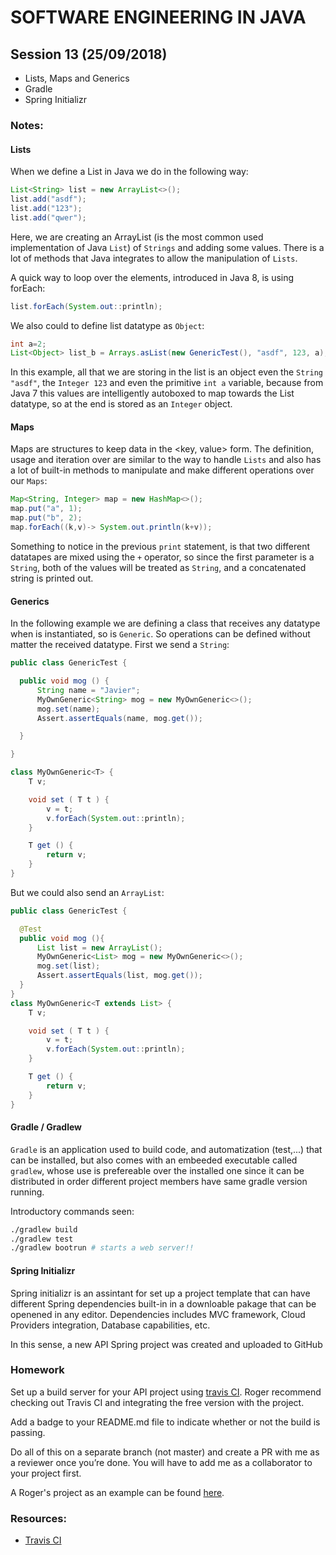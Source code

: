 # SOFTWARE ENGINEERING IN JAVA

## Session 13 (25/09/2018)

- Lists, Maps and Generics
- Gradle
- Spring Initializr

### Notes:

#### Lists

When we define a List in Java we do in the following way:

```java
List<String> list = new ArrayList<>();
list.add("asdf");
list.add("123");
list.add("qwer");
```
Here, we are creating an ArrayList (is the most common used implementation of Java `List`) of `Strings` and adding some values. There is a lot of methods that Java integrates to allow the manipulation of `Lists`.

A quick way to loop over the elements, introduced in Java 8, is using forEach:
```java
list.forEach(System.out::println);
```

We also could to define list datatype as `Object`:
```java
int a=2;
List<Object> list_b = Arrays.asList(new GenericTest(), "asdf", 123, a);
```
In this example, all that we are storing in the list is an object even the `String "asdf"`, the `Integer 123` and even the primitive `int a` variable, because from Java 7 this values are intelligently autoboxed to map towards the List datatype, so at the end is stored as an `Integer` object.

#### Maps

Maps are structures to keep data in the <key, value> form. The definition, usage and iteration over are similar to the way to handle `Lists` and also has a lot of built-in methods to manipulate and make different operations over our `Maps`:

```java
Map<String, Integer> map = new HashMap<>();
map.put("a", 1);
map.put("b", 2);
map.forEach((k,v)-> System.out.println(k+v));
```
Something to notice in the previous `print` statement, is that two different datatapes are mixed using the `+` operator, so since the first parameter is a `String`, both of the values will be treated as `String`, and a concatenated string is printed out.

#### Generics

In the following example we are defining a class that receives any datatype when is instantiated, so is `Generic`. So operations can be defined without matter the received datatype. First we send a `String`:

```java
public class GenericTest {

  public void mog () {
      String name = "Javier";
      MyOwnGeneric<String> mog = new MyOwnGeneric<>();
      mog.set(name);
      Assert.assertEquals(name, mog.get());

  }

}

class MyOwnGeneric<T> {
    T v;

    void set ( T t ) {
        v = t;
        v.forEach(System.out::println);
    }

    T get () {
        return v;
    }
}
```

But we could also send an `ArrayList`:


```java
public class GenericTest {

  @Test
  public void mog (){
      List list = new ArrayList();
      MyOwnGeneric<List> mog = new MyOwnGeneric<>();
      mog.set(list);
      Assert.assertEquals(list, mog.get());
  }
}
class MyOwnGeneric<T extends List> {
    T v;

    void set ( T t ) {
        v = t;
        v.forEach(System.out::println);
    }

    T get () {
        return v;
    }
}
```

#### Gradle / Gradlew

`Gradle` is an application used to build code, and automatization (test,...) that can be installed, but also comes with an embeeded executable called `gradlew`, whose use is prefereable over the installed one since it can be distributed in order different project members have same gradle version running.

Introductory commands seen:
```bash
./gradlew build
./gradlew test
./gradlew bootrun # starts a web server!!
```

#### Spring Initializr

Spring initializr is an assintant for set up a project template that can have different Spring dependencies built-in in a downloable pakage that can be openened in any editor. Dependencies includes MVC framework, Cloud Providers integration, Database capabilities, etc.

In this sense, a new API Spring project was created and uploaded to GitHub

###  Homework

Set up a build server for your API project using [travis CI][1]. Roger recommend checking out Travis CI and integrating the free version with the project.

Add a badge to your README.md file to indicate whether or not the build is passing.

Do all of this on a separate branch (not master) and create a PR with me as a reviewer once you’re done. You will have to add me as a collaborator to your project first.

A Roger's project as an example can be found [here][2].

### Resources:

- [Travis CI][1]

[1]: https://travis-ci.com
[2]: https://github.com/kinbiko/bugsnag-maven-plugin
